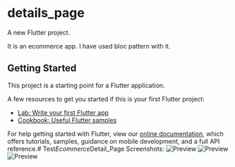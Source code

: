 # details_page

A new Flutter project.

It is an ecommerce app. I have used bloc pattern with it. 

## Getting Started

This project is a starting point for a Flutter application.

A few resources to get you started if this is your first Flutter project:

- [Lab: Write your first Flutter app](https://flutter.dev/docs/get-started/codelab)
- [Cookbook: Useful Flutter samples](https://flutter.dev/docs/cookbook)

For help getting started with Flutter, view our
[online documentation](https://flutter.dev/docs), which offers tutorials,
samples, guidance on mobile development, and a full API reference.#   T e s t _ E c o m m e r c e _ D e t a i l _ P a g e 
 
 
Screenshots:
![Preview](/screenshots/Screenshot_2021-09-22-23-59-38-11_9a728b3dfb358366c3a60dbe41c49185.jpg)
![Preview](/screenshots/Screenshot_2021-09-22-23-59-47-24_9a728b3dfb358366c3a60dbe41c49185.jpg)
![Preview](/screenshots/Screenshot_2021-09-23-00-00-08-22_9a728b3dfb358366c3a60dbe41c49185.jpg)